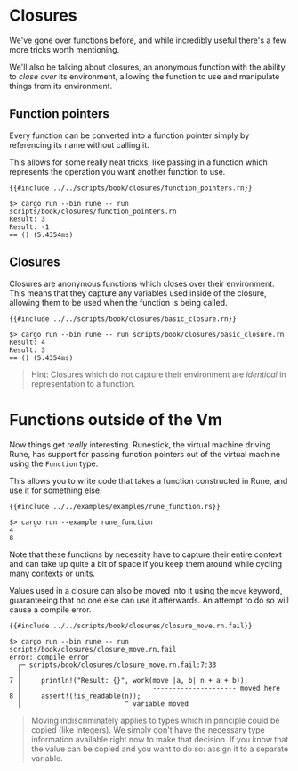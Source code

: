 # Closures

We've gone over functions before, and while incredibly useful there's a few more
tricks worth mentioning.

We'll also be talking about closures, an anonymous function with the ability to
*close over* its environment, allowing the function to use and manipulate things
from its environment.

## Function pointers

Every function can be converted into a function pointer simply by referencing
its name without calling it.

This allows for some really neat tricks, like passing in a function which
represents the operation you want another function to use.

```rune
{{#include ../../scripts/book/closures/function_pointers.rn}}
```

```text
$> cargo run --bin rune -- run scripts/book/closures/function_pointers.rn
Result: 3
Result: -1
== () (5.4354ms)
```

## Closures

Closures are anonymous functions which closes over their environment.
This means that they capture any variables used inside of the closure, allowing
them to be used when the function is being called.

```rune
{{#include ../../scripts/book/closures/basic_closure.rn}}
```

```text
$> cargo run --bin rune -- run scripts/book/closures/basic_closure.rn
Result: 4
Result: 3
== () (5.4354ms)
```

> Hint: Closures which do not capture their environment are *identical* in
> representation to a function.

# Functions outside of the Vm

Now things get *really* interesting.
Runestick, the virtual machine driving Rune, has support for passing function
pointers out of the virtual machine using the `Function` type.

This allows you to write code that takes a function constructed in Rune, and use
it for something else.

```rust,noplaypen
{{#include ../../examples/examples/rune_function.rs}}
```

```text
$> cargo run --example rune_function
4
8
```

Note that these functions by necessity have to capture their entire context and
can take up quite a bit of space if you keep them around while cycling many
contexts or units.

Values used in a closure can also be moved into it using the `move` keyword,
guaranteeing that no one else can use it afterwards. An attempt to do so will
cause a compile error.

```rune
{{#include ../../scripts/book/closures/closure_move.rn.fail}}
```

```text
$> cargo run --bin rune -- run scripts/book/closures/closure_move.rn.fail
error: compile error
  ┌─ scripts/book/closures/closure_move.rn.fail:7:33
  │
7 │     println!("Result: {}", work(move |a, b| n + a + b));
  │                                 --------------------- moved here
8 │     assert!(!is_readable(n));
  │                          ^ variable moved
```

> Moving indiscriminately applies to types which in principle could be copied
> (like integers). We simply don't have the necessary type information available
> right now to make that decision. If you know that the value can be copied and
> you want to do so: assign it to a separate variable.
